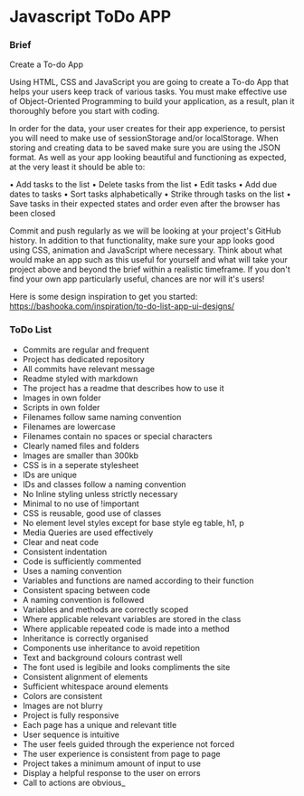 # Javascript ToDo APP

### Brief

Create a To-do App
 
Using  HTML, CSS and JavaScript you are going to create a To-do App that helps your users keep track of various tasks. You must make effective use of Object-Oriented Programming to build your application, as a result, plan it thoroughly before you start with coding.
 
In order for the data, your user creates for their app experience, to persist you will need to make use of sessionStorage and/or localStorage.
When storing and creating data to be saved make sure you are using the JSON format. 
As well as your app looking beautiful and functioning as expected, at the very least it should be able to:
  
• Add tasks to the list
• Delete tasks from the list
• Edit tasks
• Add due dates to tasks
• Sort tasks alphabetically
• Strike through tasks on the list
• Save tasks in their expected states and order even after the browser has been closed
 
Commit and push regularly as we will be looking at your project's GitHub history. 
In addition to that functionality, make sure your app looks good using CSS, animation and JavaScript where necessary.
Think about what would make an app such as this useful for yourself and what will take your project above and beyond the brief within a realistic timeframe. If you don't find your own app particularly useful, chances are nor will it's users!

Here is some design inspiration to get you started:
https://bashooka.com/inspiration/to-do-list-app-ui-designs/

### ToDo List

- Commits are regular and frequent
- Project has dedicated repository
- All commits have relevant message
- Readme styled with markdown
- The project has a readme that describes how to use it
- Images in own folder
- Scripts in own folder
- Filenames follow same naming convention
- Filenames are lowercase
- Filenames contain no spaces or special characters
- Clearly named files and folders
- Images are smaller than 300kb
- CSS is in a seperate stylesheet
- IDs are unique
- IDs and classes follow a naming convention
- No Inline styling unless strictly necessary
- Minimal to no use of !important
- CSS is reusable, good use of classes
- No element level styles except for base style eg table, h1, p
- Media Queries are used effectively
- Clear and neat code
- Consistent indentation
- Code is sufficiently commented
- Uses a naming convention
- Variables and functions are named according to their function
- Consistent spacing between code
- A naming convention is followed
- Variables and methods are correctly scoped
- Where applicable relevant variables are stored in the class
- Where applicable repeated code is made into a method
- Inheritance is correctly organised
- Components use inheritance to avoid repetition
- Text and background colours contrast well
- The font used is legibile and looks compliments the site
- Consistent alignment of elements
- Sufficient whitespace around elements
- Colors are consistent
- Images are not blurry
- Project is fully responsive
- Each page has a unique and relevant title
- User sequence is intuitive
- The user feels guided through the experience not forced
- The user experience is consistent from page to page
- Project takes a minimum amount of input to use
- Display a helpful response to the user on errors
- Call to actions are obvious_